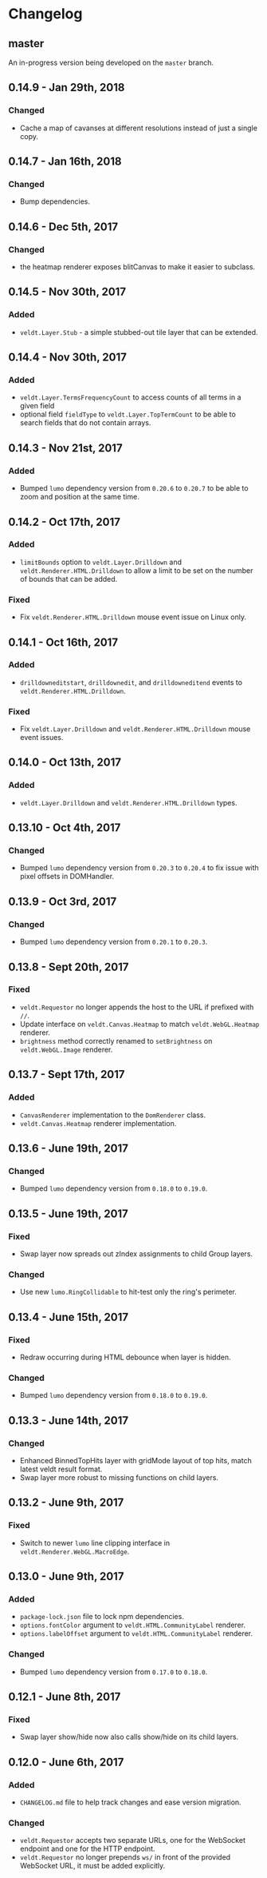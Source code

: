 # Changelog

## master

An in-progress version being developed on the `master` branch.

## 0.14.9 - Jan 29th, 2018
### Changed
- Cache a map of cavanses at different resolutions instead of just a single copy.

## 0.14.7 - Jan 16th, 2018
### Changed
- Bump dependencies.

## 0.14.6 - Dec 5th, 2017
### Changed
- the heatmap renderer exposes blitCanvas to make it easier to subclass.

## 0.14.5 - Nov 30th, 2017
### Added
- `veldt.Layer.Stub` - a simple stubbed-out tile layer that can be extended.

## 0.14.4 - Nov 30th, 2017
### Added
- `veldt.Layer.TermsFrequencyCount` to access counts of all terms in a given field
- optional field `fieldType` to `veldt.Layer.TopTermCount` to be able to search fields that do not contain arrays.

## 0.14.3 - Nov 21st, 2017
### Added
- Bumped `lumo` dependency version from `0.20.6` to `0.20.7` to be able to zoom and position at the same time.

## 0.14.2 - Oct 17th, 2017
### Added
- `limitBounds` option to `veldt.Layer.Drilldown` and `veldt.Renderer.HTML.Drilldown` to allow a limit to be set on the number of bounds that can be added.

### Fixed
- Fix `veldt.Renderer.HTML.Drilldown` mouse event issue on Linux only.

## 0.14.1 - Oct 16th, 2017
### Added
- `drilldowneditstart`, `drilldownedit`, and `drilldowneditend` events to `veldt.Renderer.HTML.Drilldown`.

### Fixed
- Fix `veldt.Layer.Drilldown` and `veldt.Renderer.HTML.Drilldown` mouse event issues.

## 0.14.0 - Oct 13th, 2017
### Added
- `veldt.Layer.Drilldown` and `veldt.Renderer.HTML.Drilldown` types.

## 0.13.10 - Oct 4th, 2017
### Changed
- Bumped `lumo` dependency version from `0.20.3` to `0.20.4` to fix issue with pixel offsets in DOMHandler.

## 0.13.9 - Oct 3rd, 2017
### Changed
- Bumped `lumo` dependency version from `0.20.1` to `0.20.3`.

## 0.13.8 - Sept 20th, 2017
### Fixed
- `veldt.Requestor` no longer appends the host to the URL if prefixed with `//`.
- Update interface on `veldt.Canvas.Heatmap` to match `veldt.WebGL.Heatmap` renderer.
- `brightness` method correctly renamed to `setBrightness` on `veldt.WebGL.Image` renderer.

## 0.13.7 - Sept 17th, 2017
### Added
- `CanvasRenderer` implementation to the `DomRenderer` class.
- `veldt.Canvas.Heatmap` renderer implementation.

## 0.13.6 - June 19th, 2017
### Changed
- Bumped `lumo` dependency version from `0.18.0` to `0.19.0`.

## 0.13.5 - June 19th, 2017
### Fixed
- Swap layer now spreads out zIndex assignments to child Group layers.

### Changed
- Use new `lumo.RingCollidable` to hit-test only the ring's perimeter.

## 0.13.4 - June 15th, 2017
### Fixed
- Redraw occurring during HTML debounce when layer is hidden.

### Changed
- Bumped `lumo` dependency version from `0.18.0` to `0.19.0`.

## 0.13.3 - June 14th, 2017
### Changed
- Enhanced BinnedTopHits layer with gridMode layout of top hits, match latest veldt result format.
- Swap layer more robust to missing functions on child layers.

## 0.13.2 - June 9th, 2017
### Fixed
- Switch to newer `lumo` line clipping interface in `veldt.Renderer.WebGL.MacroEdge`.

## 0.13.0 - June 9th, 2017
### Added
- `package-lock.json` file to lock npm dependencies.
- `options.fontColor` argument to `veldt.HTML.CommunityLabel` renderer.
- `options.labelOffset` argument to `veldt.HTML.CommunityLabel` renderer.

### Changed
- Bumped `lumo` dependency version from `0.17.0` to `0.18.0`.

## 0.12.1 - June 8th, 2017
### Fixed
- Swap layer show/hide now also calls show/hide on its child layers.

## 0.12.0 - June 6th, 2017
### Added
- `CHANGELOG.md` file to help track changes and ease version migration.

### Changed
- `veldt.Requestor` accepts two separate URLs, one for the WebSocket endpoint and one for the HTTP endpoint.
- `veldt.Requestor` no longer prepends `ws/` in front of the provided WebSocket URL, it must be added explicitly.
